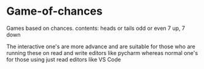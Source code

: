 # Game-of-chances
Games based on chances.
contents:
  heads or tails
  odd or even
  7 up, 7 down
  
The interactive one's are more advance and are suitable for those who are running these on read and write editors like pycharm whereas normal one's for those using just read editors like VS Code 
